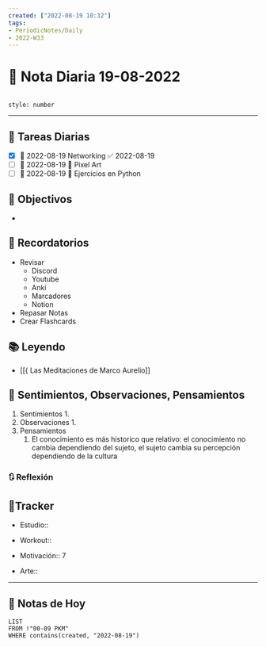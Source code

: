 ```yaml
---
created: ["2022-08-19 10:32"]
tags:
- PeriodicNotes/Daily
- 2022-W33
---
```


# 📅 Nota Diaria 19-08-2022
```toc

style: number

```

---
## 🔷 Tareas Diarias
- [x] 📅 2022-08-19 Networking ✅ 2022-08-19
- [ ] 📅 2022-08-19 🔼 Pixel Art
- [ ] 📅 2022-08-19 🔽 Ejercicios en Python

## 🎯 Objectivos
- 
## 📕 Recordatorios
- Revisar
	- Discord
	- Youtube
	- Anki
	- Marcadores
	- Notion
- Repasar Notas
- Crear Flashcards

## 📚 Leyendo
- [[{ Las Meditaciones de Marco Aurelio]]
## 💬 Sentimientos, Observaciones, Pensamientos 
1. Sentimientos
	1. 
2. Observaciones
	1. 
3. Pensamientos
	1. El conocimiento es más historico que relativo: el conocimiento no cambia dependiendo del sujeto, el sujeto cambia su percepción dependiendo de la cultura
### 🔃 Reflexión

## 🔷Tracker

- Estudio::

- Workout::

- Motivación:: 7

- Arte::
---

## 📅 Notas de Hoy
```dataview
LIST 
FROM !"00-09 PKM" 
WHERE contains(created, "2022-08-19")
```